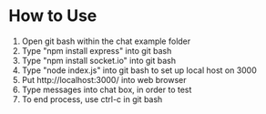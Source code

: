 # How to Use

1. Open git bash within the chat example folder
2. Type "npm install express" into git bash
3. Type "npm install socket.io" into git bash
2. Type "node index.js" into git bash to set up local host on 3000
3. Put http://localhost:3000/ into web browser
4. Type messages into chat box, in order to test
5. To end process, use ctrl-c in git bash  
